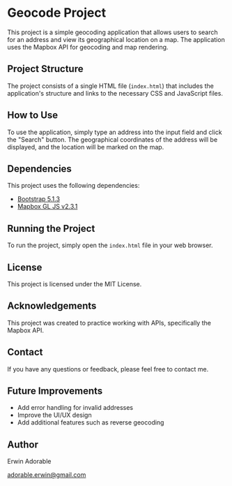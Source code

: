 # Geocode Project

This project is a simple geocoding application that allows users to search for an address and view its geographical location on a map. The application uses the Mapbox API for geocoding and map rendering.

## Project Structure

The project consists of a single HTML file (`index.html`) that includes the application's structure and links to the necessary CSS and JavaScript files.

## How to Use

To use the application, simply type an address into the input field and click the "Search" button. The geographical coordinates of the address will be displayed, and the location will be marked on the map.

## Dependencies

This project uses the following dependencies:

- [Bootstrap 5.1.3](https://getbootstrap.com/)
- [Mapbox GL JS v2.3.1](https://docs.mapbox.com/mapbox-gl-js/)

## Running the Project

To run the project, simply open the `index.html` file in your web browser.

## License

This project is licensed under the MIT License.

## Acknowledgements

This project was created to practice working with APIs, specifically the Mapbox API.

## Contact

If you have any questions or feedback, please feel free to contact me.

## Future Improvements

- Add error handling for invalid addresses
- Improve the UI/UX design
- Add additional features such as reverse geocoding

## Author

Erwin Adorable

adorable.erwin@gmail.com

